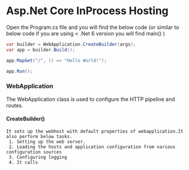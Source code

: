 # Asp.Net Core InProcess Hosting
Open the Program.cs file and you will find the below code (or similar to below code if you are using < .Net 6 version you will find main() )
```c#
var builder = WebApplication.CreateBuilder(args); 
var app = builder.Build();

app.MapGet("/", () => "Hello World!");

app.Run();
```
### WebApplication
   The WebApplication class is used to configure the HTTP pipeline and routes.
#### CreateBuilder()
    It sets up the webhost with default properties of webapplication.It also perform below tasks.
     1. Setting up the web server.
     2. Loading the hosts and application configuration from various configuration sources
     3. Configuring logging
     4. It calls 
    
    
